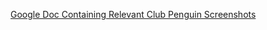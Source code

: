 [Google Doc Containing Relevant Club Penguin Screenshots](https://docs.google.com/document/d/1IdoWabNWXcA3kRimP-JhQ6xkuhx-jaiAec0B9BJUp5U/edit?tab=t.0)
